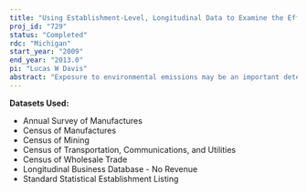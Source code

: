 ```yaml
---
title: "Using Establishment-Level, Longitudinal Data to Examine the Effect of Emissions on Health Outcomes"
proj_id: "729"
status: "Completed"
rdc: "Michigan"
start_year: "2009"
end_year: "2013.0"
pi: "Lucas W Davis"
abstract: "Exposure to environmental emissions may be an important determinant of health outcomes, but it is difficult to obtain scientific evidence on this point given the infeasibility of conducting randomized experiments. This research examines the relationship between emis­sions and health outcomes using establishment-level data in the Longitudinal Business Database (LBD) and linked establishment-level surveys (the Census of Manufactures, the Annual Survey of Manufactures, the Census of Mining, the Census of Transportation, Communications, and Utilities, and the Census of Wholesale Trade) merged with publicly-available information about emissions. The research design will exploit the precise record of establishment openings and closings in the LBD to identify effects on health outcomes. The first objective of this project is to evaluate the accuracy of establishment openings and closings in the LBD by merg­ing the LBD with establishments in the Environmental Protection Agency’s Toxic Release Inventory (TRI). The second objective of the project is to generate new estimates of the effect of indus­trial emissions on human mortality. The U.S. Census Bureau’s National Longitudinal Mortality Study (NLMS) is a database designed for studying the effects of demographic and socio-economic characteristics on mortality rates. The estimates will help realize the objective of the NLMS, helping the Census Bureau better understand the role of environmental factors as a determinant of human mortality, as well as to better understand the extent to which industrial emissions have been a confounding factor in existing studies of mortality using the NLMS."
---
```


**Datasets Used:**

  - Annual Survey of Manufactures 
  - Census of Manufactures 
  - Census of Mining 
  - Census of Transportation, Communications, and Utilities 
  - Census of Wholesale Trade 
  - Longitudinal Business Database - No Revenue 
  - Standard Statistical Establishment Listing 


